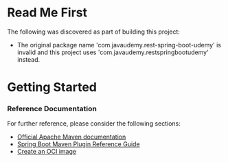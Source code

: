 # Read Me First
The following was discovered as part of building this project:

* The original package name 'com.javaudemy.rest-spring-boot-udemy' is invalid and this project uses 'com.javaudemy.restspringbootudemy' instead.

# Getting Started

### Reference Documentation
For further reference, please consider the following sections:

* [Official Apache Maven documentation](https://maven.apache.org/guides/index.html)
* [Spring Boot Maven Plugin Reference Guide](https://docs.spring.io/spring-boot/docs/2.4.1/maven-plugin/reference/html/)
* [Create an OCI image](https://docs.spring.io/spring-boot/docs/2.4.1/maven-plugin/reference/html/#build-image)


